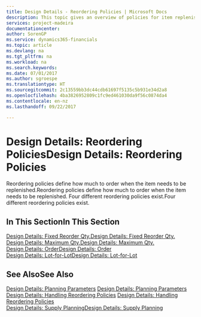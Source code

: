```yaml
---
title: Design Details - Reordering Policies | Microsoft Docs
description: This topic gives an overview of policies for item replenishment.
services: project-madeira
documentationcenter: 
author: SorenGP
ms.service: dynamics365-financials
ms.topic: article
ms.devlang: na
ms.tgt_pltfrm: na
ms.workload: na
ms.search.keywords: 
ms.date: 07/01/2017
ms.author: sgroespe
ms.translationtype: HT
ms.sourcegitcommit: 2c13559bb3dc44cdb61697f5135c5b931e34d2a8
ms.openlocfilehash: 4ba3826952809c1fc9ed461030da9f56c0874da4
ms.contentlocale: en-nz
ms.lasthandoff: 09/22/2017

---
```

# <a name="design-details-reordering-policies"></a><span data-ttu-id="2fe2a-103">Design Details: Reordering Policies</span><span class="sxs-lookup"><span data-stu-id="2fe2a-103">Design Details: Reordering Policies</span></span>
<span data-ttu-id="2fe2a-104">Reordering policies define how much to order when the item needs to be replenished.</span><span class="sxs-lookup"><span data-stu-id="2fe2a-104">Reordering policies define how much to order when the item needs to be replenished.</span></span> <span data-ttu-id="2fe2a-105">Four different reordering policies exist.</span><span class="sxs-lookup"><span data-stu-id="2fe2a-105">Four different reordering policies exist.</span></span>  

## <a name="in-this-section"></a><span data-ttu-id="2fe2a-106">In This Section</span><span class="sxs-lookup"><span data-stu-id="2fe2a-106">In This Section</span></span>  
[<span data-ttu-id="2fe2a-107">Design Details: Fixed Reorder Qty.</span><span class="sxs-lookup"><span data-stu-id="2fe2a-107">Design Details: Fixed Reorder Qty.</span></span>](design-details-fixed-reorder-qty.md)  
[<span data-ttu-id="2fe2a-108">Design Details: Maximum Qty.</span><span class="sxs-lookup"><span data-stu-id="2fe2a-108">Design Details: Maximum Qty.</span></span>](design-details-maximum-qty.md)  
[<span data-ttu-id="2fe2a-109">Design Details: Order</span><span class="sxs-lookup"><span data-stu-id="2fe2a-109">Design Details: Order</span></span>](design-details-order.md)  
[<span data-ttu-id="2fe2a-110">Design Details: Lot-for-Lot</span><span class="sxs-lookup"><span data-stu-id="2fe2a-110">Design Details: Lot-for-Lot</span></span>](design-details-lot-for-lot.md)  

## <a name="see-also"></a><span data-ttu-id="2fe2a-111">See Also</span><span class="sxs-lookup"><span data-stu-id="2fe2a-111">See Also</span></span>  
<span data-ttu-id="2fe2a-112">[Design Details: Planning Parameters](design-details-planning-parameters.md) </span><span class="sxs-lookup"><span data-stu-id="2fe2a-112">[Design Details: Planning Parameters](design-details-planning-parameters.md) </span></span>  
<span data-ttu-id="2fe2a-113">[Design Details: Handling Reordering Policies](design-details-handling-reordering-policies.md) </span><span class="sxs-lookup"><span data-stu-id="2fe2a-113">[Design Details: Handling Reordering Policies](design-details-handling-reordering-policies.md) </span></span>  
[<span data-ttu-id="2fe2a-114">Design Details: Supply Planning</span><span class="sxs-lookup"><span data-stu-id="2fe2a-114">Design Details: Supply Planning</span></span>](design-details-supply-planning.md)

